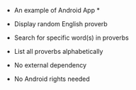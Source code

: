 * An example of Android App *

* Display random English proverb
* Search for specific word(s) in proverbs
* List all proverbs alphabetically

* No external dependency
* No Android rights needed
